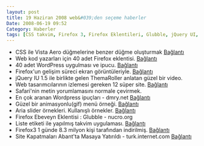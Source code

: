 ```yaml
---
layout: post
title: 19 Haziran 2008 web&#039;den seçeme haberler
Date: 2008-06-19 09:52
Category: Haberler
tags: [CSS takvim, Firefox 3, Firefox Eklentileri, Glubble, jQuery UI, safari, Site Kapatma, Vista Aero düğme, WordPress]
---
```


-   CSS ile Vista Aero düğmelerine benzer düğme oluşturmak [Bağlantı][] 
-   Web kod yazarları için 40 adet Firefox eklentisi. [Bağlantı][1] 
-   40 adet WordPress uygulması ve ipucu. [Bağlantı][2] 
-   Firefox'un gelişim süreci ekran görüntüleriyle. [Bağlantı][3] 
-   jQuery IU 1.5 ile birlikte gelen ThemaRoller anlatan güzel bir
    video.
-   Web tasarımcılarının izlemesi gereken 12 süper site. [Bağlantı][5] 
-   Safari'nin metin yorumlamasını normale çevirmek.
-   En çok aranan Wordpress ipuçları - dmry.net [Bağlantı][7] 
-   Güzel bir animasyonlu(gif) menü örneği. [Bağlantı][8] 
-   Aria slider örnekleri. Kullanışlı örnekler. [Bağlantı][9] 
-   Firefox Ebeveyn Eklentisi : Glubble - nucro.org
-   Liste etiketi ile yapılmış takvim uygulaması. [Bağlantı][11] 
-   Firefox3 1 günde 8.3 milyon kişi tarafından indirilmiş.
    [Bağlantı][12] 
-   Site Kapatmaları Abant'ta Masaya Yatırıldı - turk.internet.com
    [Bağlantı][13] 


  [Bağlantı]: http://www.dynamicdrive.com/style/csslibrary/item/vista_aero_buttons_menu/
    "CSS düğme"
  [1]: http://blog.stuartherbert.com/php/2008/06/16/40-firefox-extensions-every-web-developer-should-check-out/
    "Firefox eklentileri"
  [2]: http://www.hongkiat.com/blog/40-most-wanted-wordpress-tricks-and-hacks/
    "wordpress eklentileri"
  [3]: http://lifehacker.com/396206/the-history-of-firefox-10-to-30-in-screenshots
    "Firefox gelişim"
  [5]: http://sixrevisions.com/web_design/readers_pick_websites_for_webdesign/
    "12 süper site"
  [7]: http://www.dmry.net/en-cok-aranan-wordpress-ipuclari "wordpress"
  [8]: http://www.3point7designs.com/blog/2008/06/16/using-css-and-gifs-to-animate-a-menu/
    "css menü"
  [9]: http://www.paciellogroup.com/blog/misc/samples/aria/slider/
    "aria silder"
  [11]: http://www.cssnewbie.com/list-based-css-calendar/ "css - takvim"
  [12]: http://www.techcrunch.com/2008/06/18/firefox-3-downloaded-83-million-times-in-first-24-hours/
    "Freifox 3"
  [13]: http://turk.internet.com/haber/yazigoster.php3?yaziid=21228
    "Site Kapatma"
